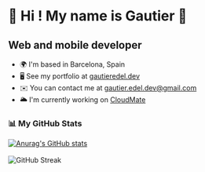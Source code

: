 👋 Hi ! My name is Gautier 👋
===============================================================================================================================

Web and mobile developer
------------------------
* 🌍  I'm based in Barcelona, Spain
* 🖥️  See my portfolio at [gautieredel.dev](https://www.gautieredel.dev/)
* ✉️  You can contact me at [gautier.edel.dev@gmail.com](mailto:gautier.edel.dev@gmail.com)
* 🌥️  I'm currently working on [CloudMate](http://cloudmate.vercel.app/)

### 📊 My GitHub Stats

[![Anurag's GitHub stats](https://github-readme-stats.vercel.app/api?username=gautiere&hide=stars&show_icons=true&theme=tokyonight&count_private=true)](https://github.com/anuraghazra/github-readme-stats)
<br/>
<br/>
![GitHub Streak](https://github-readme-streak-stats.herokuapp.com?user=gautiere&theme=tokyonight)
